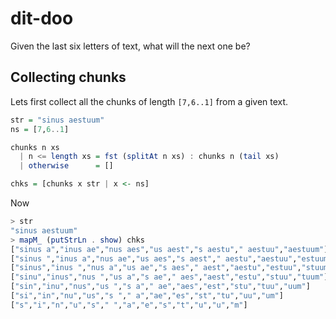# dit-doo

Given the last six letters of text, what will the next one be?

## Collecting chunks

Lets first collect all the chunks of length `[7,6..1]` from a given text.

```haskell
str = "sinus aestuum"
ns = [7,6..1]

chunks n xs 
  | n <= length xs = fst (splitAt n xs) : chunks n (tail xs)
  | otherwise      = []

chks = [chunks x str | x <- ns]
```

Now

```haskell
> str
"sinus aestuum"
> mapM_ (putStrLn . show) chks
["sinus a","inus ae","nus aes","us aest","s aestu"," aestuu","aestuum"]
["sinus ","inus a","nus ae","us aes","s aest"," aestu","aestuu","estuum"]
["sinus","inus ","nus a","us ae","s aes"," aest","aestu","estuu","stuum"]
["sinu","inus","nus ","us a","s ae"," aes","aest","estu","stuu","tuum"]
["sin","inu","nus","us ","s a"," ae","aes","est","stu","tuu","uum"]
["si","in","nu","us","s "," a","ae","es","st","tu","uu","um"]
["s","i","n","u","s"," ","a","e","s","t","u","u","m"]
```

